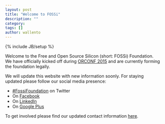 ```yaml
---
layout: post
title: "Welcome to FOSSi"
description: ""
category: 
tags: []
author: wallento
---
```

{% include JB/setup %}

Welcome to the Free and Open Source Silicon (short: FOSSi)
Foundation. We have officially kicked off during [ORCONF
2015](http://orconf.org) and are currently forming the foundation
legally.

We will update this website with new information soonly. For staying
updated please follow our social media presence:

 - [#FossiFoundation](https://twitter.com/FossiFoundation) on Twitter
 - On [Facebook](https://facebook.com/fossifoundation)
 - On [LinkedIn](https://linkedin.com/company/fossi-foundation)
 - On [Google Plus](https://plus.google.com/+FossifoundationOrg42)

To get involved please find our updated contact information
[here](/getinvolved.html).
